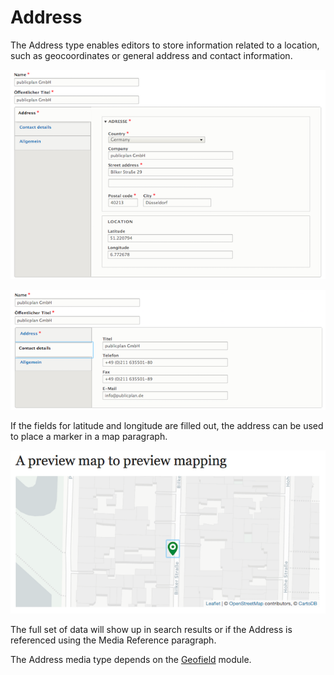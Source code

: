 # Address
The Address type enables editors to store information related to a location, such as geocoordinates or general address and contact information.

![](./../img/media_types/degov_media_address.png)

![](./../img/media_types/degov_media_address_contact_details.png)

If the fields for latitude and longitude are filled out, the address can be used to place a marker in a map paragraph.

![](./../img/media_types/degov_media_address_map.png)

The full set of data will show up in search results or if the Address is referenced using the Media Reference paragraph.

The Address media type depends on the [Geofield](https://www.drupal.org/project/geofield) module.